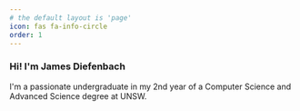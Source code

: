 ```yaml
---
# the default layout is 'page'
icon: fas fa-info-circle
order: 1
---
```


### Hi! I'm James Diefenbach
I'm a passionate undergraduate in my 2nd year of a Computer Science and Advanced Science degree at UNSW.